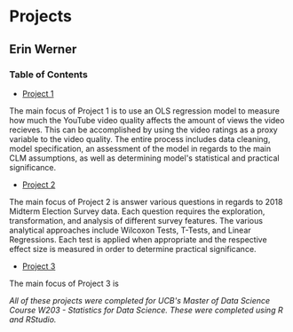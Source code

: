# Projects

## Erin Werner

### Table of Contents

* [Project 1](https://github.com/etwernerMIDS/Statistics/tree/master/Projects/Project1)

The main focus of Project 1 is to use an OLS regression model to measure how much the YouTube video quality affects the amount of views the video recieves. This can be accomplished by using the video ratings as a proxy variable to the video quality. The entire process includes data cleaning, model specification, an assessment of the model in regards to the main CLM assumptions, as well as determining model's statistical and practical significance. 

* [Project 2](https://github.com/etwernerMIDS/Statistics/tree/master/Projects/Project2)

The main focus of Project 2 is answer various questions in regards to 2018 Midterm Election Survey data. Each question requires the exploration, transformation, and analysis of different survey features. The various analytical approaches include Wilcoxon Tests, T-Tests, and Linear Regressions. Each test is applied when appropriate and the respective effect size is measured in order to determine practical significance.

* [Project 3](https://github.com/etwernerMIDS/Statistics/tree/master/Projects/Project3)

The main focus of Project 3 is 

*All of these projects were completed for UCB's Master of Data Science Course W203 - Statistics for Data Science. These were completed using R and RStudio.* 
